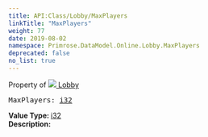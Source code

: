```yaml
---
title: API:Class/Lobby/MaxPlayers
linkTitle: "MaxPlayers"
weight: 77
date: 2019-08-02
namespace: Primrose.DataModel.Online.Lobby.MaxPlayers
deprecated: false
no_list: true
---
```

Property of <a href="/docs/api-reference/Class/Lobby"><img src="/icons/silk/default.png"/>&nbsp;Lobby</a>
<pre class="method-declaration">
MaxPlayers: <a class="type" href="/docs/api-reference/System/Primitives#int32">i32</a></pre>
<b>Value Type: </b>
<a class="type" href="/docs/api-reference/System/Primitives#int32">i32</a>
<br/>
<b>Description: </b>